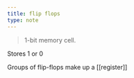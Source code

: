 ```yaml
---
title: flip flops
type: note
---
```


> 1-bit memory cell.

Stores 1 or 0

Groups of flip-flops make up a [[register]]

